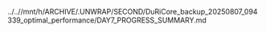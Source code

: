 ../..//mnt/h/ARCHIVE/.UNWRAP/SECOND/DuRiCore_backup_20250807_094339_optimal_performance/DAY7_PROGRESS_SUMMARY.md